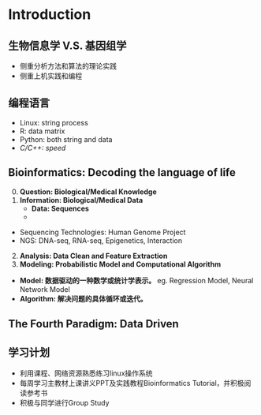 # Introduction
## 生物信息学 V.S. 基因组学
* 侧重分析方法和算法的理论实践
* 侧重上机实践和编程
## 编程语言
* Linux: string process
* R: data matrix
* Python: both string and data
* *C/C++: speed*
## Bioinformatics: Decoding the language of life
0. **Question: Biological/Medical Knowledge**
1. **Information: Biological/Medical Data**
     * **Data: Sequences**
     * 
  * Sequencing Technologies: Human Genome Project
  * NGS: DNA-seq, RNA-seq, Epigenetics, Interaction
2. **Analysis: Data Clean and Feature Extraction**
3. **Modeling: Probabilistic Model and Computational Algorithm**
  * **Model: 数据驱动的一种数学或统计学表示。** eg. Regression Model, Neural Network Model
  * **Algorithm: 解决问题的具体循环或迭代。**
## The Fourth Paradigm: Data Driven
## 学习计划
* 利用课程、网络资源熟悉练习linux操作系统
* 每周学习主教材上课讲义PPT及实践教程Bioinformatics Tutorial，并积极阅读参考书
* 积极与同学进行Group Study
